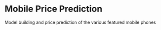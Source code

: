 # Mobile Price Prediction
 Model building and price prediction of the various featured mobile phones
